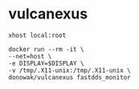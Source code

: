 # vulcanexus

```
xhost local:root
```

```
docker run --rm -it \
--net=host \
-e DISPLAY=$DISPLAY \
-v /tmp/.X11-unix:/tmp/.X11-unix \
donowak/vulcanexus fastdds_monitor
```